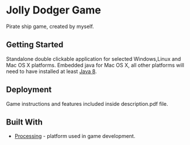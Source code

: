# Jolly Dodger Game
Pirate ship game, created by myself. 

## Getting Started
Standalone double clickable application for selected Windows,Linux and Mac OS X platforms. Embedded java for Mac OS X, all other platforms will need to have installed at least [Java 8](https://www.java.com/en/download/).

## Deployment

Game instructions and features included inside description.pdf file.

## Built With

* [Processing](https://processing.org/) - platform used in game development.
